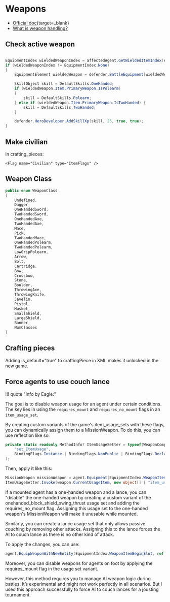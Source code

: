 # Weapons

* [Official doc](https://moddocs.bannerlord.com/asset-management/weapon_smithing/){target=_blank}
* [What is weapon handling?](https://www.gurugameguides.com/post/understanding-weapon-handling-in-mount-blade-ii-bannerlord)

## Check active weapon

```cs

EquipmentIndex wieldedWeaponIndex = affectedAgent.GetWieldedItemIndex(Agent.HandIndex.MainHand);
if (wieldedWeaponIndex != EquipmentIndex.None)
{
    EquipmentElement wieldedWeapon = defender.BattleEquipment[wieldedWeaponIndex];

    SkillObject skill = DefaultSkills.OneHanded;
    if (wieldedWeapon.Item.PrimaryWeapon.IsPolearm)
    {
        skill = DefaultSkills.Polearm;
    } else if (wieldedWeapon.Item.PrimaryWeapon.IsTwoHanded) {
        skill = DefaultSkills.TwoHanded;
    }

    defender.HeroDeveloper.AddSkillXp(skill, 25, true, true);
}
```

## Make civilian

In crafting_pieces:

    <Flag name="Civilian" type="ItemFlags" />


## Weapon Class

``` cs
public enum WeaponClass
{
    Undefined,
    Dagger,
    OneHandedSword,
    TwoHandedSword,
    OneHandedAxe,
    TwoHandedAxe,
    Mace,
    Pick,
    TwoHandedMace,
    OneHandedPolearm,
    TwoHandedPolearm,
    LowGripPolearm,
    Arrow,
    Bolt,
    Cartridge,
    Bow,
    Crossbow,
    Stone,
    Boulder,
    ThrowingAxe,
    ThrowingKnife,
    Javelin,
    Pistol,
    Musket,
    SmallShield,
    LargeShield,
    Banner,
    NumClasses
}
```

## Crafting pieces

Adding is_default="true" to craftingPiece in XML makes it unlocked in the new game.


## Force agents to use couch lance

!!! quote "Info by Eagle:"

The goal is to disable weapon usage for an agent under certain conditions. The key lies in using the `requires_mount` and `requires_no_mount` flags in an `item_usage_set`.

By creating custom variants of the game's item_usage_sets with these flags, you can dynamically assign them to a MissionWeapon. To do this, you can use reflection like so:

```cs
private static readonly MethodInfo? ItemUsageSetter = typeof(WeaponComponentData).GetMethod(
    "set_ItemUsage",
    BindingFlags.Instance | BindingFlags.NonPublic | BindingFlags.DeclaredOnly
);
```

Then, apply it like this:

```cs
MissionWeapon missionWeapon = agent.Equipment[EquipmentIndex.WeaponItemBeginSlot];
ItemUsageSetter.Invoke(weapon.CurrentUsageItem, new object[] { "item_usage_set_id" });
```

If a mounted agent has a one-handed weapon and a lance, you can "disable" the one-handed weapon by creating a custom variant of the onehanded_block_shield_swing_thrust usage set and adding the requires_no_mount flag. Assigning this usage set to the one-handed weapon's MissionWeapon will make it unusable while mounted.

Similarly, you can create a lance usage set that only allows passive couching by removing other attacks. Assigning this to the lance forces the AI to couch lance as there is no other kind of attack.

To apply the changes, you can use:

```cs
agent.EquipWeaponWithNewEntity(EquipmentIndex.WeaponItemBeginSlot, ref missionWeapon);
```


Moreover, you can disable weapons for agents on foot by applying the requires_mount flag in the usage set variant. 

However, this method requires you to manage AI weapon logic during battles. It’s experimental and might not work perfectly in all scenarios. But I used this approach successfully to force AI to couch lances for a jousting tournament.
